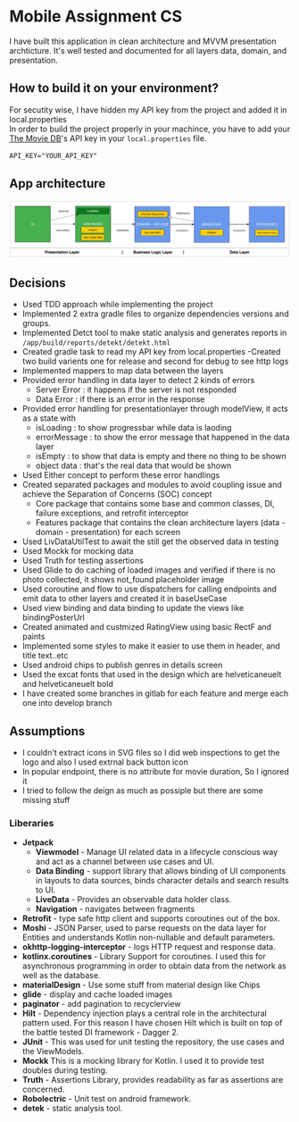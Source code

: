 # Mobile Assignment CS
I have built this application in clean architecture and MVVM presentation archticture. It's well tested and documented for all layers data, domain, and presentation.

How to build it on your environment?
--------------
For secutity wise, I have hidden my API key from the project and added it in local.properties<br />
In order to build the project properly in your machince, you have to add your [The Movie DB](https://www.themoviedb.org)'s API key in your `local.properties` file.
```xml
API_KEY="YOUR_API_KEY"
```

## App architecture
![alt text](android/app_architecture.png "App Architecture")

## Decisions
- Used TDD approach while implementing the project
- Implemented 2 extra gradle files to organize dependencies versions and groups.
- Implemented Detct tool to make static analysis and generates reports in ```/app/build/reports/detekt/detekt.html```
- Created gradle task to read my API key from local.properties
-Created two build varients one for release and second for debug to see http logs
- Implemented mappers to map data between the layers
- Provided error handling in data layer to detect 2 kinds of errors
  * Server Error : it happens if the server is not responded
  * Data Error : if there is an error in the response
- Provided error handling for presentationlayer through modelView, it acts as a state with
  * isLoading : to show progressbar while data is laoding
  * errorMessage : to show the error message that happened in the data layer
  * isEmpty : to show that data is empty and there no thing to be shown
  * object data : that's the real data that would be shown
- Used Either concept to perform these error handlings
- Created separated packages and modules to avoid coupling issue and achieve the Separation of Concerns (SOC) concept
  * Core package that contains some base and common classes, DI, failure exceptions, and retrofit interceptor
  * Features package that contains the clean architecture layers (data - domain - presentation) for each screen
- Used LivDataUtilTest to await the still get the observed data in testing
- Used Mockk for mocking data
- Used Truth for testing assertions
- Used Glide to do caching of loaded images and verified if there is no photo collected, it shows not_found placeholder image
- Used coroutine and flow to use dispatchers for calling endpoints and emit data to other layers and created it in baseUseCase
- Used view binding and data binding to update the views like bindingPosterUrl
- Created animated and custmized RatingView using basic RectF and paints
- Implemented some styles to make it easier to use them in header, and title text..etc
- Used android chips to publish genres in details screen
- Used the excat fonts that used in the design which are helveticaneuelt and helveticaneuelt bold
- I have created some branches in gitlab for each feature and merge each one into develop branch

## Assumptions
- I couldn't extract icons in SVG files so I did web inspections to get the logo and also I used extrnal back button icon
- In popular endpoint, there is no attribute for movie duration, So I ignored it
- I tried to follow the deign as much as possiple but there are some missing stuff

### Liberaries
- **Jetpack**
  * **Viewmodel** - Manage UI related data in a lifecycle conscious way and act as a channel between use cases and UI.
  * **Data Binding** - support library that allows binding of UI components in layouts to data sources, binds character details and search results to UI.
  * **LiveData** - Provides an observable data holder class.
  * **Navigation** - navigates between fragments
- **Retrofit** - type safe http client and supports coroutines out of the box.
- **Moshi** - JSON Parser, used to parse requests on the data layer for Entities and understands Kotlin non-nullable and default parameters.
- **okhttp-logging-interceptor** - logs HTTP request and response data.
- **kotlinx.coroutines** - Library Support for coroutines. I used this for asynchronous programming in order to obtain data from the network as well as the database.
- **materialDesign** - Use some stuff from material design like Chips
- **glide** - display and cache loaded images
- **paginator** - add pagination to recyclerview
- **Hilt** - Dependency injection plays a central role in the architectural pattern used. For this reason I have chosen Hilt which is built on top of the battle tested DI framework - Dagger 2.
- **JUnit** - This was used for unit testing the repository, the use cases and the ViewModels.
- **Mockk** This is a mocking library for Kotlin. I used it to provide test doubles during testing.
- **Truth** - Assertions Library, provides readability as far as assertions are concerned.
- **Robolectric** - Unit test on android framework.
- **detek** - static analysis tool.
